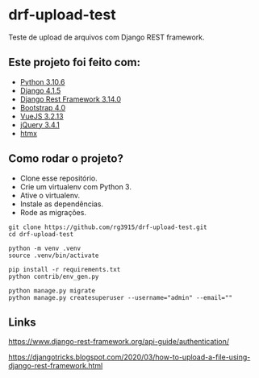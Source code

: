 # drf-upload-test

Teste de upload de arquivos com Django REST framework.

## Este projeto foi feito com:

* [Python 3.10.6](https://www.python.org/)
* [Django 4.1.5](https://www.djangoproject.com/)
* [Django Rest Framework 3.14.0](https://www.django-rest-framework.org/)
* [Bootstrap 4.0](https://getbootstrap.com/)
* [VueJS 3.2.13](https://vuejs.org/)
* [jQuery 3.4.1](https://jquery.com/)
* [htmx](https://htmx.org)

## Como rodar o projeto?

* Clone esse repositório.
* Crie um virtualenv com Python 3.
* Ative o virtualenv.
* Instale as dependências.
* Rode as migrações.

```
git clone https://github.com/rg3915/drf-upload-test.git
cd drf-upload-test

python -m venv .venv
source .venv/bin/activate

pip install -r requirements.txt
python contrib/env_gen.py

python manage.py migrate
python manage.py createsuperuser --username="admin" --email=""
```

## Links

https://www.django-rest-framework.org/api-guide/authentication/

https://djangotricks.blogspot.com/2020/03/how-to-upload-a-file-using-django-rest-framework.html

